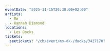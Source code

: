 ```yaml
---
eventDate: "2025-11-15T20:30:00+02:00"
artists:
  - Mø
  - Hannah Diamond
locations:
  - Les Docks
tickets:
  seetickets: "/ch/event/mo-dk-/docks/3427178"
---
```

